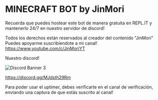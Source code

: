 # MINECRAFT BOT by JinMori
Recuerda que puedes hostear este bot de manera gratuita en REPL.IT y mantenerlo 24/7 en nuestro servidor de discord!

Todos los derechos están reservados al creador del contenido "JinMori"
Puedes apoyarme suscribiendote a mi canal!
https://www.youtube.com/c/JinMoriYT

Nuestro discord!


<img src="https://discordapp.com/api/guilds/835595324235317288/widget.png?style=banner3" alt="Discord Banner 3"/>

https://discord.gg/MJdsth29Rm



Para poder usar el uptimer, debes verificarte en el canal de verificación, enviando una captura de que estás suscrito al canal!
